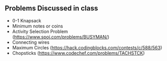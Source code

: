 ## Problems Discussed in class

  - 0-1 Knapsack
  - Minimum notes or coins
  - Activity Selection Problem (https://www.spoj.com/problems/BUSYMAN/)
  - Connecting wires
  - Maximum Circles (https://hack.codingblocks.com/contests/c/588/563)
  - Chopsticks (https://www.codechef.com/problems/TACHSTCK)